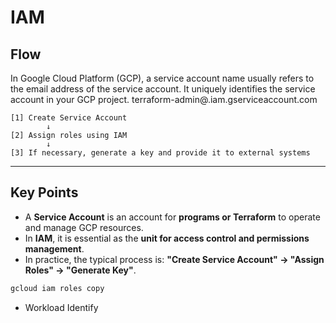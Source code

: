 # IAM

## Flow

In Google Cloud Platform (GCP), a service account name usually refers to the email address of the service account.
It uniquely identifies the service account in your GCP project.
terraform-admin@<your-project-id>.iam.gserviceaccount.com


```
[1] Create Service Account
        ↓
[2] Assign roles using IAM
        ↓
[3] If necessary, generate a key and provide it to external systems
```

---

## Key Points

* A **Service Account** is an account for **programs or Terraform** to operate and manage GCP resources.
* In **IAM**, it is essential as the **unit for access control and permissions management**.
* In practice, the typical process is:
  **"Create Service Account" → "Assign Roles" → "Generate Key"**.


```sh
gcloud iam roles copy
```

- Workload Identify